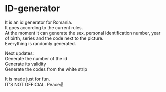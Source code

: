 # ID-generator

It is an id generator for Romania.  
It goes according to the current rules.  
At the moment it can generate the sex, personal identification number, year of birth, series and the code next to the picture.  
Everything is randomly generated.  

Next updates:  
Generate the number of the id  
Generate its validity  
Generate the codes from the white strip  

It is made just for fun.  
IT'S NOT OFFICIAL.
Peace✌️
